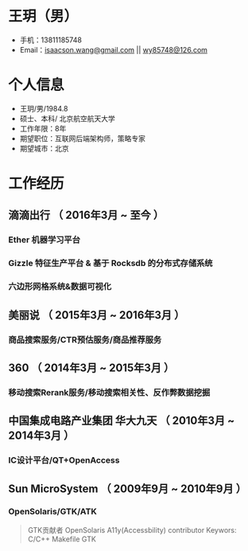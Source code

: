 # 王玥（男）
- 手机：13811185748
- Email：isaacson.wang@gmail.com || wy85748@126.com

# 个人信息
 - 王玥/男/1984.8
 - 硕士、本科/ 北京航空航天大学
 - 工作年限：8年
 - 期望职位：互联网后端架构师，策略专家
 - 期望城市：北京

# 工作经历
## 滴滴出行 （ 2016年3月 ~ 至今 ）

### Ether 机器学习平台
>
>
### Gizzle 特征生产平台 & 基于 Rocksdb 的分布式存储系统
>
>
### 六边形网格系统&数据可视化
>
>
   
## 美丽说 （ 2015年3月 ~ 2016年3月 ）
### 商品搜索服务/CTR预估服务/商品推荐服务 
>
>   
   
## 360 （ 2014年3月 ~ 2015年3月 ）
### 移动搜索Rerank服务/移动搜索相关性、反作弊数据挖掘
>
>   
   
## 中国集成电路产业集团 华大九天 （ 2010年3月 ~ 2014年3月 ）
### IC设计平台/QT+OpenAccess
>
>   
   
## Sun MicroSystem （ 2009年9月 ~ 2010年9月 ）
### OpenSolaris/GTK/ATK 
> GTK贡献者
> OpenSolaris A11y(Accessbility) contributor
> Keywors: C/C++ Makefile GTK
